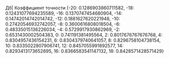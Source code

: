 Дб| Коэффициент точности
{-20: 0.1286903860711582, 
-18: 0.12431077694235589, 
-16: 0.1370747454680904, 
-14: 0.14742014742014742, 
-12: 0.1881627620221948, 
-10: 0.27420546932742057, 
-8: 0.3600616808018504, 
-6: 0.48335015136226034, 
-4: 0.5729917930862969, 
-2: 0.6531430002504383, 
0: 0.741191381495564, 
2: 0.8017676767676768, 
4: 0.8304957436154231, 
6: 0.8304379740641057, 
8: 0.8296758104738154, 
10: 0.8335022807906741, 
12: 0.8457055991892577, 
14: 0.8293413173652695, 
16: 0.8366583541147132, 
18: 0.8428571428571429}